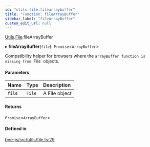 ```yaml
---
id: "utils.file.filearraybuffer"
title: "Function: fileArrayBuffer"
sidebar_label: "fileArrayBuffer"
custom_edit_url: null
---
```


[Utils](../modules/utils.md).[File](../modules/utils.file.md).fileArrayBuffer

▸ **fileArrayBuffer**(`file`): `Promise`<`ArrayBuffer`\>

Compatibility helper for browsers where the `arrayBuffer function is
missing from `File` objects.

#### Parameters

| Name | Type | Description |
| :------ | :------ | :------ |
| `file` | `File` | A File object |

#### Returns

`Promise`<`ArrayBuffer`\>

#### Defined in

[bee-js/src/utils/file.ts:29](https://github.com/ethersphere/bee-js/blob/0e69ca1/src/utils/file.ts#L29)
